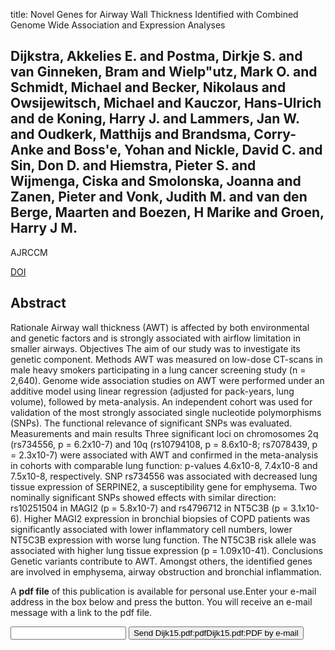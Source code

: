 title: Novel Genes for Airway Wall Thickness Identified with Combined Genome Wide Association and Expression Analyses

## Dijkstra, Akkelies E. and Postma, Dirkje S. and van Ginneken, Bram and Wielp"utz, Mark O. and Schmidt, Michael and Becker, Nikolaus and Owsijewitsch, Michael and Kauczor, Hans-Ulrich and de Koning, Harry J. and Lammers, Jan W. and Oudkerk, Matthijs and Brandsma, Corry-Anke and Boss'e, Yohan and Nickle, David C. and Sin, Don D. and Hiemstra, Pieter S. and Wijmenga, Ciska and Smolonska, Joanna and Zanen, Pieter and Vonk, Judith M. and van den Berge, Maarten and Boezen, H Marike and Groen, Harry J M.
AJRCCM

<a href="https://doi.org/10.1164/rccm.201405-0840OC">DOI</a>

## Abstract
Rationale Airway wall thickness (AWT) is affected by both environmental and genetic factors and is strongly associated with airflow limitation in smaller airways. Objectives The aim of our study was to investigate its genetic component. Methods AWT was measured on low-dose CT-scans in male heavy smokers participating in a lung cancer screening study (n = 2,640). Genome wide association studies on AWT were performed under an additive model using linear regression (adjusted for pack-years, lung volume), followed by meta-analysis. An independent cohort was used for validation of the most strongly associated single nucleotide polymorphisms (SNPs). The functional relevance of significant SNPs was evaluated. Measurements and main results Three significant loci on chromosomes 2q (rs734556, p = 6.2x10-7) and 10q (rs10794108, p = 8.6x10-8; rs7078439, p = 2.3x10-7) were associated with AWT and confirmed in the meta-analysis in cohorts with comparable lung function: p-values 4.6x10-8, 7.4x10-8 and 7.5x10-8, respectively. SNP rs734556 was associated with decreased lung tissue expression of SERPINE2, a susceptibility gene for emphysema. Two nominally significant SNPs showed effects with similar direction: rs10251504 in MAGI2 (p = 5.8x10-7) and rs4796712 in NT5C3B (p = 3.1x10-6). Higher MAGI2 expression in bronchial biopsies of COPD patients was significantly associated with lower inflammatory cell numbers, lower NT5C3B expression with worse lung function. The NT5C3B risk allele was associated with higher lung tissue expression (p = 1.09x10-41). Conclusions Genetic variants contribute to AWT. Amongst others, the identified genes are involved in emphysema, airway obstruction and bronchial inflammation.

A <b>pdf file</b> of this publication is available for personal use.Enter your e-mail address in the box below and press the button. You will receive an e-mail message with a link to the pdf file.
<form action="sender.php">  <input type="text" name="email">  <input type="submit" value="Send Dijk15.pdf:pdfDijk15.pdf:PDF by e-mail"></form>